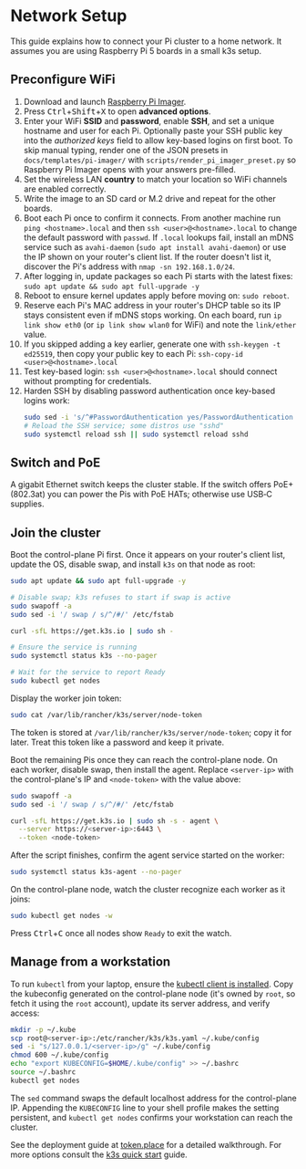 # Network Setup

This guide explains how to connect your Pi cluster to a home network.
It assumes you are using Raspberry Pi 5 boards in a small k3s setup.

## Preconfigure WiFi

1. Download and launch [Raspberry Pi Imager](https://www.raspberrypi.com/software/).
2. Press <kbd>Ctrl</kbd>+<kbd>Shift</kbd>+<kbd>X</kbd> to open **advanced options**.
3. Enter your WiFi **SSID** and **password**, enable **SSH**, and set a unique
   hostname and user for each Pi. Optionally paste your SSH public key into the
   *authorized keys* field to allow key-based logins on first boot. To skip
   manual typing, render one of the JSON presets in
   `docs/templates/pi-imager/` with `scripts/render_pi_imager_preset.py` so
   Raspberry Pi Imager opens with your answers pre-filled.
4. Set the wireless LAN **country** to match your location so WiFi channels are enabled correctly.
5. Write the image to an SD card or M.2 drive and repeat for the other boards.
6. Boot each Pi once to confirm it connects. From another machine run
   `ping <hostname>.local` and then `ssh <user>@<hostname>.local` to change the
   default password with `passwd`. If `.local` lookups fail, install an mDNS
   service such as `avahi-daemon` (`sudo apt install avahi-daemon`) or use the
   IP shown on your router's client list. If the router doesn't list it,
   discover the Pi's address with `nmap -sn 192.168.1.0/24`.
7. After logging in, update packages so each Pi starts with the latest fixes:
   `sudo apt update && sudo apt full-upgrade -y`
8. Reboot to ensure kernel updates apply before moving on: `sudo reboot`.
9. Reserve each Pi's MAC address in your router's DHCP table so its IP stays
   consistent even if mDNS stops working. On each board, run
   `ip link show eth0` (or `ip link show wlan0` for WiFi) and note the
   `link/ether` value.
10. If you skipped adding a key earlier, generate one with
    `ssh-keygen -t ed25519`, then copy your public key to each Pi:
    `ssh-copy-id <user>@<hostname>.local`
11. Test key-based login: `ssh <user>@<hostname>.local` should connect without
    prompting for credentials.
12. Harden SSH by disabling password authentication once key-based logins work:
    ```sh
    sudo sed -i 's/^#PasswordAuthentication yes/PasswordAuthentication no/' /etc/ssh/sshd_config
    # Reload the SSH service; some distros use "sshd"
    sudo systemctl reload ssh || sudo systemctl reload sshd
    ```

## Switch and PoE

A gigabit Ethernet switch keeps the cluster stable. If the switch offers
PoE+ (802.3at) you can power the Pis with PoE HATs; otherwise use USB‑C supplies.

## Join the cluster

Boot the control-plane Pi first. Once it appears on your router's client list,
update the OS, disable swap, and install `k3s` on that node as root:

```sh
sudo apt update && sudo apt full-upgrade -y

# Disable swap; k3s refuses to start if swap is active
sudo swapoff -a
sudo sed -i '/ swap / s/^/#/' /etc/fstab

curl -sfL https://get.k3s.io | sudo sh -

# Ensure the service is running
sudo systemctl status k3s --no-pager

# Wait for the service to report Ready
sudo kubectl get nodes
```

Display the worker join token:

```sh
sudo cat /var/lib/rancher/k3s/server/node-token
```

The token is stored at `/var/lib/rancher/k3s/server/node-token`; copy it for
later. Treat this token like a password and keep it private.

Boot the remaining Pis once they can reach the control-plane node. On each
worker, disable swap, then install the agent. Replace `<server-ip>` with the
control-plane's IP and `<node-token>` with the value above:

```sh
sudo swapoff -a
sudo sed -i '/ swap / s/^/#/' /etc/fstab

curl -sfL https://get.k3s.io | sudo sh -s - agent \
  --server https://<server-ip>:6443 \
  --token <node-token>
```

After the script finishes, confirm the agent service started on the worker:

```sh
sudo systemctl status k3s-agent --no-pager
```

On the control-plane node, watch the cluster recognize each worker as it joins:

```sh
sudo kubectl get nodes -w
```

Press <kbd>Ctrl</kbd>+<kbd>C</kbd> once all nodes show `Ready` to exit the watch.

## Manage from a workstation

To run `kubectl` from your laptop, ensure the
[kubectl client is installed](https://kubernetes.io/docs/tasks/tools/#kubectl).
Copy the kubeconfig generated on the control-plane node (it's owned by
`root`, so fetch it using the `root` account), update its server
address, and verify access:

```sh
mkdir -p ~/.kube
scp root@<server-ip>:/etc/rancher/k3s/k3s.yaml ~/.kube/config
sed -i "s/127.0.0.1/<server-ip>/g" ~/.kube/config
chmod 600 ~/.kube/config
echo "export KUBECONFIG=$HOME/.kube/config" >> ~/.bashrc
source ~/.bashrc
kubectl get nodes
```

The `sed` command swaps the default localhost address for the control-plane
IP. Appending the `KUBECONFIG` line to your shell profile makes the setting
persistent, and `kubectl get nodes` confirms your workstation can reach the
cluster.

See the deployment guide at
[token.place](https://github.com/futuroptimist/token.place) for a detailed
walkthrough. For more options consult the
[k3s quick start](https://docs.k3s.io/quick-start) guide.
